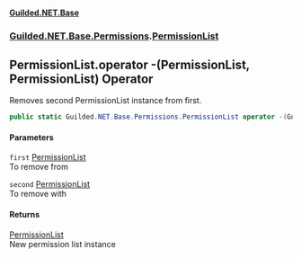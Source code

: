 
#### [Guilded.NET.Base](Guilded_NET_Base 'Guilded_NET_Base')
### [Guilded.NET.Base.Permissions](Guilded_NET_Base#Guilded_NET_Base_Permissions 'Guilded.NET.Base.Permissions').[PermissionList](PermissionList 'Guilded.NET.Base.Permissions.PermissionList')
## PermissionList.operator -(PermissionList, PermissionList) Operator
Removes second PermissionList instance from first.  
```csharp
public static Guilded.NET.Base.Permissions.PermissionList operator -(Guilded.NET.Base.Permissions.PermissionList first, Guilded.NET.Base.Permissions.PermissionList second);
```

#### Parameters
<a name='Guilded_NET_Base_Permissions_PermissionList_op_Subtraction(Guilded_NET_Base_Permissions_PermissionList_Guilded_NET_Base_Permissions_PermissionList)_first'></a>
`first` [PermissionList](PermissionList 'Guilded.NET.Base.Permissions.PermissionList')  
To remove from
  
<a name='Guilded_NET_Base_Permissions_PermissionList_op_Subtraction(Guilded_NET_Base_Permissions_PermissionList_Guilded_NET_Base_Permissions_PermissionList)_second'></a>
`second` [PermissionList](PermissionList 'Guilded.NET.Base.Permissions.PermissionList')  
To remove with
  

#### Returns
[PermissionList](PermissionList 'Guilded.NET.Base.Permissions.PermissionList')  
New permission list instance
